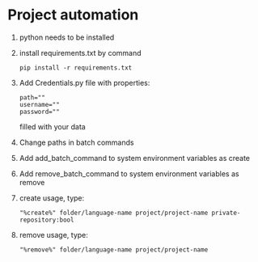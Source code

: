 # Project automation

1. python needs to be installed 
2. install requirements.txt by command 
                                                           
       pip install -r requirements.txt

3. Add Credentials.py file with properties:

       path=""
       username=""
       password=""
      
   filled with your data
   
4. Change paths in batch commands
5. Add add_batch_command to system environment variables as create 
6. Add remove_batch_command to system environment variables as remove 
7. create usage, type: 

       "%create%" folder/language-name project/project-name private-repository:bool

8. remove usage, type: 

       "%remove%" folder/language-name project/project-name
